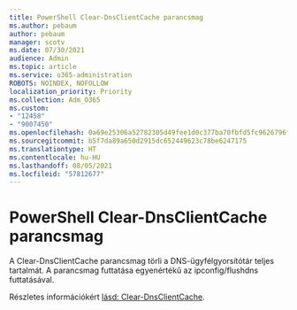 ```yaml
---
title: PowerShell Clear-DnsClientCache parancsmag
ms.author: pebaum
author: pebaum
manager: scotv
ms.date: 07/30/2021
audience: Admin
ms.topic: article
ms.service: o365-administration
ROBOTS: NOINDEX, NOFOLLOW
localization_priority: Priority
ms.collection: Adm_O365
ms.custom:
- "12458"
- "9007450"
ms.openlocfilehash: 0a69e25306a52782305d49fee1d0c377ba70fbfd5fc9626796f4700e776f2c37
ms.sourcegitcommit: b5f7da89a650d2915dc652449623c78be6247175
ms.translationtype: HT
ms.contentlocale: hu-HU
ms.lasthandoff: 08/05/2021
ms.locfileid: "57812677"
---
```

# <a name="powershell-clear-dnsclientcache-cmdlet"></a>PowerShell Clear-DnsClientCache parancsmag

A Clear-DnsClientCache parancsmag törli a DNS-ügyfélgyorsítótár teljes tartalmát. A parancsmag futtatása egyenértékű az ipconfig/flushdns futtatásával.

Részletes információkért [lásd: Clear-DnsClientCache](/powershell/module/dnsclient/clear-dnsclientcache?view=windowsserver2019-ps).